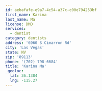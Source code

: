 ```yaml
---
id: aebafafe-e9a7-4c54-a37c-c00e794253bf
first_name: Karina
last_name: Ma
license: DMD
services:
  - dentist
category: dentists
address: '6960 S Cimarron Rd'
city: 'Las Vegas'
state: NV
zip: '89113'
phone: '(702) 798-6684'
title: 'Karina Ma'
_geoloc:
  lat: 36.1384
  lng: -115.27
---
```

